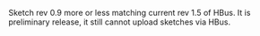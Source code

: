 Sketch rev 0.9 more or less matching current rev 1.5 of HBus. It is preliminary release, it still cannot upload sketches via HBus. 
